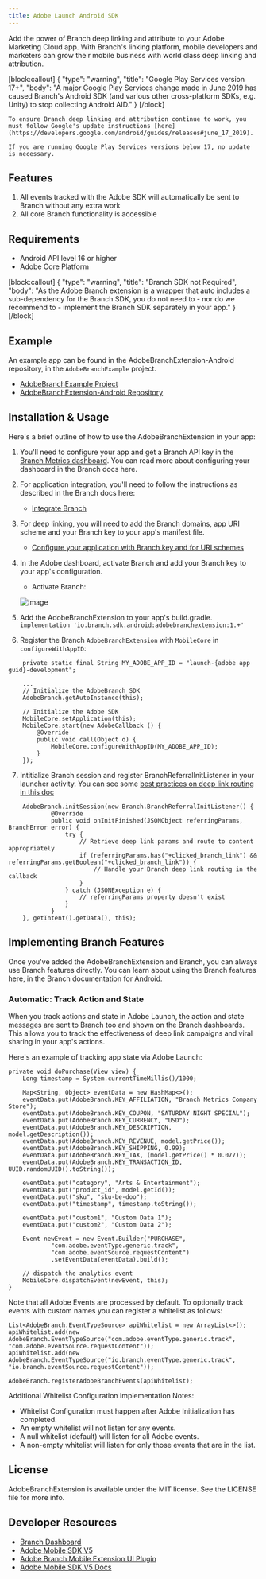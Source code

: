 ```yaml
---
title: Adobe Launch Android SDK
---
```

Add the power of Branch deep linking and attribute to your Adobe Marketing Cloud app. With Branch's linking platform, mobile developers and marketers can grow their mobile business with world class deep linking and attribution.

[block:callout]
{
  "type": "warning",
  "title": "Google Play Services version 17+",
  "body": "A major Google Play Services change made in June 2019 has caused Branch's Android SDK (and various other cross-platform SDKs, e.g. Unity) to stop collecting Android AID."
}
[/block]

    To ensure Branch deep linking and attribution continue to work, you must follow Google's update instructions [here](https://developers.google.com/android/guides/releases#june_17_2019).

    If you are running Google Play Services versions below 17, no update is necessary.

## Features
1. All events tracked with the Adobe SDK will automatically be sent to Branch without any extra work
2. All core Branch functionality is accessible

## Requirements
- Android API level 16 or higher
- Adobe Core Platform

[block:callout]
{
  "type": "warning",
  "title": "Branch SDK not Required",
  "body": "As the Adobe Branch extension is a wrapper that auto includes a sub-dependency for the Branch SDK, you do not need to - nor do we recommend to - implement the Branch SDK separately in your app."
}
[/block]

## Example

An example app can be found in the AdobeBranchExtension-Android repository, in the `AdobeBranchExample`
project.

- [AdobeBranchExample Project](https://github.com/BranchMetrics/AdobeBranchExtension-Android/tree/master/AdobeBranchExample)
- [AdobeBranchExtension-Android Repository](https://github.com/BranchMetrics/AdobeBranchExtension-Android)

## Installation & Usage

Here's a brief outline of how to use the AdobeBranchExtension in your app:

1. You'll need to configure your app and get a Branch API key in the [Branch Metrics dashboard](https://branch.dashboard.branch.io/account-settings/app). You can read more about configuring your dashboard in the Branch docs here.

2. For application integration, you'll need to follow the instructions as described in the Branch docs here:
    - [Integrate Branch](/apps/android/)

3. For deep linking, you will need to add the Branch domains, app URI scheme and your Branch key to your app's manifest file.
    - [Configure your application with Branch key and for URI schemes](/apps/android/#configure-app)

4. In the Adobe dashboard, activate Branch and add your Branch key to your app's configuration.
    - Activate Branch:

    ![image](/images/pages/apps/adobe-launch-install.png)

5. Add the AdobeBranchExtension to your app's build.gradle.
    `implementation 'io.branch.sdk.android:adobebranchextension:1.+'`

6. Register the Branch `AdobeBranchExtension` with `MobileCore` in `configureWithAppID`:
```
    private static final String MY_ADOBE_APP_ID = "launch-{adobe app guid}-development";

    ...
    // Initialize the AdobeBranch SDK
    AdobeBranch.getAutoInstance(this);

    // Initialize the Adobe SDK
    MobileCore.setApplication(this);
    MobileCore.start(new AdobeCallback () {
        @Override
        public void call(Object o) {
            MobileCore.configureWithAppID(MY_ADOBE_APP_ID);
        }
    });

```
7. Intitialize Branch session and register BranchReferralInitListener in your launcher activity. You can see some [best practices on deep link routing in this doc](/deep-linking/routing/)
```
    AdobeBranch.initSession(new Branch.BranchReferralInitListener() {
            @Override
            public void onInitFinished(JSONObject referringParams, BranchError error) {
                try {
                    // Retrieve deep link params and route to content appropriately
                    if (referringParams.has("+clicked_branch_link") && referringParams.getBoolean("+clicked_branch_link")) {
                        // Handle your Branch deep link routing in the callback
                    }
                } catch (JSONException e) {
                    // referringParams property doesn't exist
                }
            }
    }, getIntent().getData(), this);
```
## Implementing Branch Features

Once you've added the AdobeBranchExtension and Branch, you can always use Branch features directly. You can learn about using the Branch features here, in the Branch documentation for [Android.](/apps/android/)


### Automatic: Track Action and State
When you track actions and state in Adobe Launch, the action and state messages are sent to Branch too and shown on the
Branch dashboards. This allows you to track the effectiveness of deep link campaigns and viral sharing in your app's actions.

Here's an example of tracking app state via Adobe Launch:

    private void doPurchase(View view) {
        Long timestamp = System.currentTimeMillis()/1000;

        Map<String, Object> eventData = new HashMap<>();
        eventData.put(AdobeBranch.KEY_AFFILIATION, "Branch Metrics Company Store");
        eventData.put(AdobeBranch.KEY_COUPON, "SATURDAY NIGHT SPECIAL");
        eventData.put(AdobeBranch.KEY_CURRENCY, "USD");
        eventData.put(AdobeBranch.KEY_DESCRIPTION, model.getDescription());
        eventData.put(AdobeBranch.KEY_REVENUE, model.getPrice());
        eventData.put(AdobeBranch.KEY_SHIPPING, 0.99);
        eventData.put(AdobeBranch.KEY_TAX, (model.getPrice() * 0.077));
        eventData.put(AdobeBranch.KEY_TRANSACTION_ID, UUID.randomUUID().toString());

        eventData.put("category", "Arts & Entertainment");
        eventData.put("product_id", model.getId());
        eventData.put("sku", "sku-be-doo");
        eventData.put("timestamp", timestamp.toString());

        eventData.put("custom1", "Custom Data 1");
        eventData.put("custom2", "Custom Data 2");

        Event newEvent = new Event.Builder("PURCHASE",
                "com.adobe.eventType.generic.track",
                "com.adobe.eventSource.requestContent")
                .setEventData(eventData).build();

        // dispatch the analytics event
        MobileCore.dispatchEvent(newEvent, this);
    }

Note that all Adobe Events are processed by default. To optionally track events with custom names you can register a whitelist as follows:
```
List<AdobeBranch.EventTypeSource> apiWhitelist = new ArrayList<>();
apiWhitelist.add(new AdobeBranch.EventTypeSource("com.adobe.eventType.generic.track", "com.adobe.eventSource.requestContent"));
apiWhitelist.add(new AdobeBranch.EventTypeSource("io.branch.eventType.generic.track", "io.branch.eventSource.requestContent"));

AdobeBranch.registerAdobeBranchEvents(apiWhitelist);
```

Additional Whitelist Configuration Implementation Notes:

- Whitelist Configuration must happen after Adobe Initialization has completed.
- An empty whitelist will not listen for any events.
- A null whitelist (default) will listen for all Adobe events.
- A non-empty whitelist will listen for only those events that are in the list.

## License

AdobeBranchExtension is available under the MIT license. See the LICENSE file for more info.

## Developer Resources

- [Branch Dashboard](https://dashboard.branch.io/)
- [Adobe Mobile SDK V5](https://launch.gitbook.io/marketing-mobile-sdk-v5-by-adobe-documentation/release-notes)
- [Adobe Branch Mobile Extension UI Plugin](https://github.com/BranchMetrics/adobe-branch-mobile-plugin)
- [Adobe Mobile SDK V5 Docs](https://launch.gitbook.io/marketing-mobile-sdk-v5-by-adobe-documentation/build-your-own-extension)
